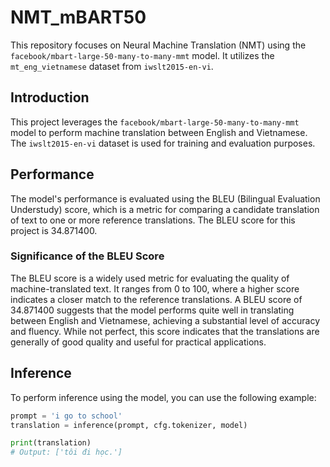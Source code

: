 # NMT_mBART50

This repository focuses on Neural Machine Translation (NMT) using the `facebook/mbart-large-50-many-to-many-mmt` model. It utilizes the `mt_eng_vietnamese` dataset from `iwslt2015-en-vi`.

## Introduction

This project leverages the `facebook/mbart-large-50-many-to-many-mmt` model to perform machine translation between English and Vietnamese. The `iwslt2015-en-vi` dataset is used for training and evaluation purposes.

## Performance

The model's performance is evaluated using the BLEU (Bilingual Evaluation Understudy) score, which is a metric for comparing a candidate translation of text to one or more reference translations. The BLEU score for this project is 34.871400.

### Significance of the BLEU Score

The BLEU score is a widely used metric for evaluating the quality of machine-translated text. It ranges from 0 to 100, where a higher score indicates a closer match to the reference translations. A BLEU score of 34.871400 suggests that the model performs quite well in translating between English and Vietnamese, achieving a substantial level of accuracy and fluency. While not perfect, this score indicates that the translations are generally of good quality and useful for practical applications.

## Inference

To perform inference using the model, you can use the following example:

```python
prompt = 'i go to school'
translation = inference(prompt, cfg.tokenizer, model)

print(translation)
# Output: ['tôi đi học.']

